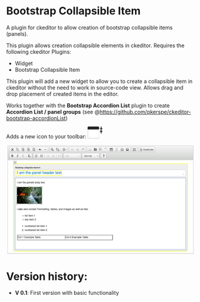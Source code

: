 # Bootstrap Collapsible Item
A plugin for ckeditor to allow creation of bootstrap collapsible items (panels).

This plugin allows creation collapsible elements in ckeditor.
Requires the following ckeditor Plugins:
 - Widget
 - Bootstrap Collapsible Item
 
This plugin will add a new widget to allow you to create a collapsible item in ckeditor without the need to work in source-code view.
Allows drag and drop placement of created items in the editor.

Works together with the __Bootstrap Accordion List__ plugin to create __Accordion List / panel groups__ (see @https://github.com/pkerspe/ckeditor-bootstrap-accordionList)

Adds a new icon to your toolbar: 
<img src="./icons/collapsibleItem.png?raw=true" width="40"/>

![Editor toolbar and usage example](./doc/images/ckeditor-collapsible-item-editor-view.png?raw=true "Editor toolbar and usage example")

# Version history:  

- __V 0.1__: First version with basic functionality